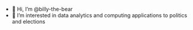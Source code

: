 - 👋 Hi, I’m @billy-the-bear
- 👀 I’m interested in data analytics and computing applications to politics and elections

<!---
billy-the-bear/billy-the-bear is a ✨ special ✨ repository because its `README.md` (this file) appears on your GitHub profile.
You can click the Preview link to take a look at your changes.
--->
